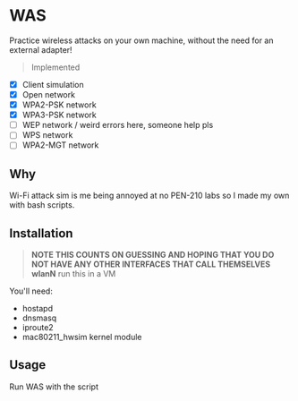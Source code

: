 # WAS

Practice wireless attacks on your own machine, without the need for an external adapter!

> Implemented

- [x] Client simulation
- [x] Open network
- [x] WPA2-PSK network
- [x] WPA3-PSK network
- [ ] WEP network / weird errors here, someone help pls
- [ ] WPS network
- [ ] WPA2-MGT network

## Why

Wi-Fi attack sim is me being annoyed at no PEN-210 labs so I made my own with bash scripts.

## Installation

> **NOTE**
> **THIS COUNTS ON GUESSING AND HOPING THAT YOU DO NOT HAVE ANY OTHER INTERFACES THAT CALL THEMSELVES wlanN**
> run this in a VM

You'll need:
- hostapd
- dnsmasq
- iproute2
- mac80211_hwsim kernel module

## Usage

Run WAS with the script
